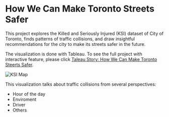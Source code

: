 # How We Can Make Toronto Streets Safer

This project explores the Killed and Seriously Injured (KSI) dataset of City of Toronto, finds patterns of traffic collisions, and draw insightful recommendations for the city to make its streets safer in the future.

The visualization is done with Tableau. To see the full project with interactive feature, please click [Taleau Story: How We Can Make Toronto Steerts Safer](https://public.tableau.com/shared/NDGM4P63J?:display_count=yes&:origin=viz_share_link).

![KSI Map](https://user-images.githubusercontent.com/46429585/63954222-56765e00-cab5-11e9-8a05-8b786e60a1f5.JPG)

This visualization talks about traffic collisions from several perspectives:
* Hour of the day
* Enviroment
* Driver
* Others
